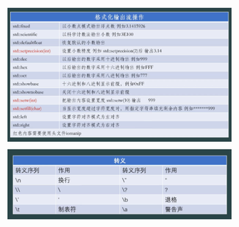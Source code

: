 ![image load fail](./picture/Snipaste_2025-10-28_22-25-55.png)



![image load fail](./picture/Snipaste_2025-10-28_22-38-15.png)